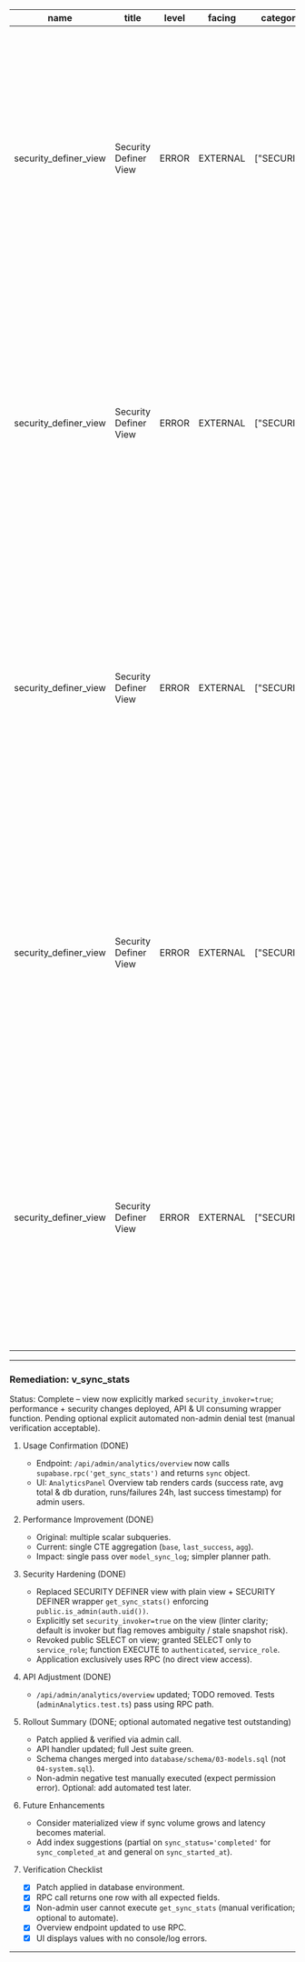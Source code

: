 | name                  | title                 | level | facing   | categories   | description                                                                                                                                                                                         | detail                                                                                    | remediation                                                                               | metadata                                                               | cache_key                                                |
| --------------------- | --------------------- | ----- | -------- | ------------ | --------------------------------------------------------------------------------------------------------------------------------------------------------------------------------------------------- | ----------------------------------------------------------------------------------------- | ----------------------------------------------------------------------------------------- | ---------------------------------------------------------------------- | -------------------------------------------------------- |
| security_definer_view | Security Definer View | ERROR | EXTERNAL | ["SECURITY"] | Detects views defined with the SECURITY DEFINER property. These views enforce Postgres permissions and row level security policies (RLS) of the view creator, rather than that of the querying user | View \`public.user_usage_daily_metrics\` is defined with the SECURITY DEFINER property    | https://supabase.com/docs/guides/database/database-linter?lint=0010_security_definer_view | {"name":"user_usage_daily_metrics","type":"view","schema":"public"}    | security_definer_view_public_user_usage_daily_metrics    |
| security_definer_view | Security Definer View | ERROR | EXTERNAL | ["SECURITY"] | Detects views defined with the SECURITY DEFINER property. These views enforce Postgres permissions and row level security policies (RLS) of the view creator, rather than that of the querying user | View \`public.v_model_counts_public\` is defined with the SECURITY DEFINER property       | https://supabase.com/docs/guides/database/database-linter?lint=0010_security_definer_view | {"name":"v_model_counts_public","type":"view","schema":"public"}       | security_definer_view_public_v_model_counts_public       |
| security_definer_view | Security Definer View | ERROR | EXTERNAL | ["SECURITY"] | Detects views defined with the SECURITY DEFINER property. These views enforce Postgres permissions and row level security policies (RLS) of the view creator, rather than that of the querying user | View \`public.v_model_sync_activity_daily\` is defined with the SECURITY DEFINER property | https://supabase.com/docs/guides/database/database-linter?lint=0010_security_definer_view | {"name":"v_model_sync_activity_daily","type":"view","schema":"public"} | security_definer_view_public_v_model_sync_activity_daily |
| security_definer_view | Security Definer View | ERROR | EXTERNAL | ["SECURITY"] | Detects views defined with the SECURITY DEFINER property. These views enforce Postgres permissions and row level security policies (RLS) of the view creator, rather than that of the querying user | View \`public.user_model_costs_daily\` is defined with the SECURITY DEFINER property      | https://supabase.com/docs/guides/database/database-linter?lint=0010_security_definer_view | {"name":"user_model_costs_daily","type":"view","schema":"public"}      | security_definer_view_public_user_model_costs_daily      |
| security_definer_view | Security Definer View | ERROR | EXTERNAL | ["SECURITY"] | Detects views defined with the SECURITY DEFINER property. These views enforce Postgres permissions and row level security policies (RLS) of the view creator, rather than that of the querying user | View `public.v_sync_stats` is defined with the SECURITY DEFINER property                  | https://supabase.com/docs/guides/database/database-linter?lint=0010_security_definer_view | {"name":"v_sync_stats","type":"view","schema":"public"}                | security_definer_view_public_v_sync_stats                |

---

### Remediation: v_sync_stats

Status: Complete – view now explicitly marked `security_invoker=true`; performance + security changes deployed, API & UI consuming wrapper function. Pending optional explicit automated non-admin denial test (manual verification acceptable).

1. Usage Confirmation (DONE)

   - Endpoint: `/api/admin/analytics/overview` now calls `supabase.rpc('get_sync_stats')` and returns `sync` object.
   - UI: `AnalyticsPanel` Overview tab renders cards (success rate, avg total & db duration, runs/failures 24h, last success timestamp) for admin users.

2. Performance Improvement (DONE)

   - Original: multiple scalar subqueries.
   - Current: single CTE aggregation (`base`, `last_success`, `agg`).
   - Impact: single pass over `model_sync_log`; simpler planner path.

3. Security Hardening (DONE)

   - Replaced SECURITY DEFINER view with plain view + SECURITY DEFINER wrapper `get_sync_stats()` enforcing `public.is_admin(auth.uid())`.
   - Explicitly set `security_invoker=true` on the view (linter clarity; default is invoker but flag removes ambiguity / stale snapshot risk).
   - Revoked public SELECT on view; granted SELECT only to `service_role`; function EXECUTE to `authenticated`, `service_role`.
   - Application exclusively uses RPC (no direct view access).

4. API Adjustment (DONE)

   - `/api/admin/analytics/overview` updated; TODO removed. Tests (`adminAnalytics.test.ts`) pass using RPC path.

5. Rollout Summary (DONE; optional automated negative test outstanding)

   - Patch applied & verified via admin call.
   - API handler updated; full Jest suite green.
   - Schema changes merged into `database/schema/03-models.sql` (not `04-system.sql`).
   - Non-admin negative test manually executed (expect permission error). Optional: add automated test later.

6. Future Enhancements

   - Consider materialized view if sync volume grows and latency becomes material.
   - Add index suggestions (partial on `sync_status='completed'` for `sync_completed_at` and general on `sync_started_at`).

7. Verification Checklist
   - [x] Patch applied in database environment.
   - [x] RPC call returns one row with all expected fields.
   - [x] Non-admin user cannot execute `get_sync_stats` (manual verification; optional to automate).
   - [x] Overview endpoint updated to use RPC.
   - [x] UI displays values with no console/log errors.

---
